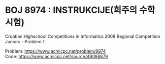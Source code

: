 # BOJ 8974 : INSTRUKCIJE(희주의 수학시험)
Croatian Highschool Competitions in Informatics 2008 Regional Competition Juniors - Problem 1  
  
Problem: https://www.acmicpc.net/problem/8974  
Code: https://www.acmicpc.net/source/49086879
